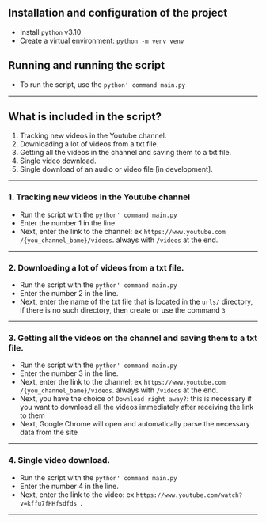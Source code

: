 ## Installation and configuration of the project
* Install `python` v3.10
* Create a virtual environment: `python -m venv venv`
## Running and running the script
* To run the script, use the `python' command main.py `
***
## What is included in the script?
1. Tracking new videos in the Youtube channel.
2. Downloading a lot of videos from a txt file.
3. Getting all the videos in the channel and saving them to a txt file.
4. Single video download.
5. Single download of an audio or video file [in development].
***
### 1.  Tracking new videos in the Youtube channel
* Run the script with the `python' command main.py `
* Enter the number 1 in the line.
* Next, enter the link to the channel: ex `https://www.youtube.com /{you_channel_bame}/videos`. always with `/videos` at the end.
***
### 2. Downloading a lot of videos from a txt file.
* Run the script with the `python' command main.py `
* Enter the number 2 in the line.
* Next, enter the name of the txt file that is located in the `urls/` directory, if there is no such directory, then create or use the command `3`
***
### 3. Getting all the videos on the channel and saving them to a txt file.
* Run the script with the `python' command main.py `
* Enter the number 3 in the line.
* Next, enter the link to the channel: ex `https://www.youtube.com /{you_channel_bame}/videos`. always with `/videos` at the end.
* Next, you have the choice of `Download right away?`: this is necessary if you want to download all the videos immediately after receiving the link to them
* Next, Google Chrome will open and automatically parse the necessary data from the site
***
### 4. Single video download.
* Run the script with the `python' command main.py `
* Enter the number 4 in the line.
* Next, enter the link to the video: ex `https://www.youtube.com/watch?v=kffu7fHHfsdfds `.
***